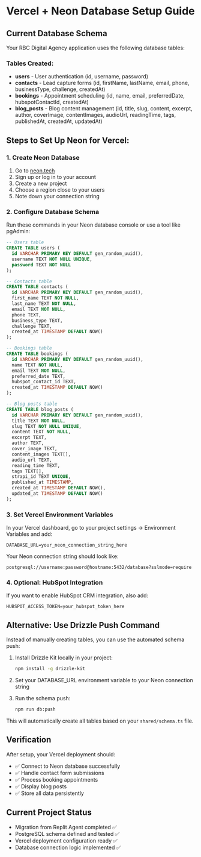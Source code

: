 # Vercel + Neon Database Setup Guide

## Current Database Schema

Your RBC Digital Agency application uses the following database tables:

### Tables Created:
- **users** - User authentication (id, username, password)
- **contacts** - Lead capture forms (id, firstName, lastName, email, phone, businessType, challenge, createdAt)
- **bookings** - Appointment scheduling (id, name, email, preferredDate, hubspotContactId, createdAt)
- **blog_posts** - Blog content management (id, title, slug, content, excerpt, author, coverImage, contentImages, audioUrl, readingTime, tags, publishedAt, createdAt, updatedAt)

## Steps to Set Up Neon for Vercel:

### 1. Create Neon Database
1. Go to [neon.tech](https://neon.tech)
2. Sign up or log in to your account
3. Create a new project
4. Choose a region close to your users
5. Note down your connection string

### 2. Configure Database Schema
Run these commands in your Neon database console or use a tool like pgAdmin:

```sql
-- Users table
CREATE TABLE users (
  id VARCHAR PRIMARY KEY DEFAULT gen_random_uuid(),
  username TEXT NOT NULL UNIQUE,
  password TEXT NOT NULL
);

-- Contacts table
CREATE TABLE contacts (
  id VARCHAR PRIMARY KEY DEFAULT gen_random_uuid(),
  first_name TEXT NOT NULL,
  last_name TEXT NOT NULL,
  email TEXT NOT NULL,
  phone TEXT,
  business_type TEXT,
  challenge TEXT,
  created_at TIMESTAMP DEFAULT NOW()
);

-- Bookings table
CREATE TABLE bookings (
  id VARCHAR PRIMARY KEY DEFAULT gen_random_uuid(),
  name TEXT NOT NULL,
  email TEXT NOT NULL,
  preferred_date TEXT,
  hubspot_contact_id TEXT,
  created_at TIMESTAMP DEFAULT NOW()
);

-- Blog posts table
CREATE TABLE blog_posts (
  id VARCHAR PRIMARY KEY DEFAULT gen_random_uuid(),
  title TEXT NOT NULL,
  slug TEXT NOT NULL UNIQUE,
  content TEXT NOT NULL,
  excerpt TEXT,
  author TEXT,
  cover_image TEXT,
  content_images TEXT[],
  audio_url TEXT,
  reading_time TEXT,
  tags TEXT[],
  strapi_id TEXT UNIQUE,
  published_at TIMESTAMP,
  created_at TIMESTAMP DEFAULT NOW(),
  updated_at TIMESTAMP DEFAULT NOW()
);
```

### 3. Set Vercel Environment Variables
In your Vercel dashboard, go to your project settings → Environment Variables and add:

```
DATABASE_URL=your_neon_connection_string_here
```

Your Neon connection string should look like:
```
postgresql://username:password@hostname:5432/database?sslmode=require
```

### 4. Optional: HubSpot Integration
If you want to enable HubSpot CRM integration, also add:
```
HUBSPOT_ACCESS_TOKEN=your_hubspot_token_here
```

## Alternative: Use Drizzle Push Command

Instead of manually creating tables, you can use the automated schema push:

1. Install Drizzle Kit locally in your project:
   ```bash
   npm install -g drizzle-kit
   ```

2. Set your DATABASE_URL environment variable to your Neon connection string

3. Run the schema push:
   ```bash
   npm run db:push
   ```

This will automatically create all tables based on your `shared/schema.ts` file.

## Verification

After setup, your Vercel deployment should:
- ✅ Connect to Neon database successfully
- ✅ Handle contact form submissions
- ✅ Process booking appointments
- ✅ Display blog posts
- ✅ Store all data persistently

## Current Project Status
- Migration from Replit Agent completed ✅
- PostgreSQL schema defined and tested ✅
- Vercel deployment configuration ready ✅
- Database connection logic implemented ✅